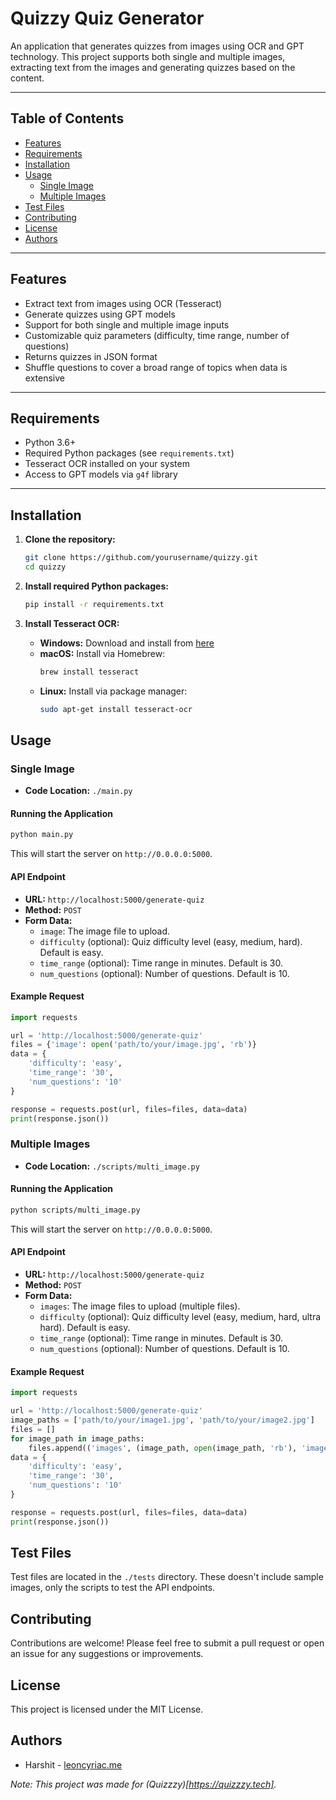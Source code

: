 # Quizzy Quiz Generator

An application that generates quizzes from images using OCR and GPT technology. This project supports both single and multiple images, extracting text from the images and generating quizzes based on the content.

---

## Table of Contents

- [Features](#features)
- [Requirements](#requirements)
- [Installation](#installation)
- [Usage](#usage)
  - [Single Image](#single-image)
  - [Multiple Images](#multiple-images)
- [Test Files](#test-files)
- [Contributing](#contributing)
- [License](#license)
- [Authors](#authors)

---

## Features

- Extract text from images using OCR (Tesseract)
- Generate quizzes using GPT models
- Support for both single and multiple image inputs
- Customizable quiz parameters (difficulty, time range, number of questions)
- Returns quizzes in JSON format
- Shuffle questions to cover a broad range of topics when data is extensive

---

## Requirements

- Python 3.6+
- Required Python packages (see `requirements.txt`)
- Tesseract OCR installed on your system
- Access to GPT models via `g4f` library

---

## Installation

1. **Clone the repository:**

   ```bash
   git clone https://github.com/yourusername/quizzy.git
   cd quizzy
   ```

2. **Install required Python packages:**

   ```bash
   pip install -r requirements.txt
   ```

3. **Install Tesseract OCR:**

   - **Windows:** Download and install from [here](https://github.com/tesseract-ocr/tesseract)
   - **macOS:** Install via Homebrew:
     ```bash
     brew install tesseract
     ```
   - **Linux:** Install via package manager:
     ```bash
     sudo apt-get install tesseract-ocr
     ```

## Usage

### Single Image

- **Code Location:** `./main.py`

#### Running the Application

```bash
python main.py
```

This will start the server on `http://0.0.0.0:5000`.

#### API Endpoint

- **URL:** `http://localhost:5000/generate-quiz`
- **Method:** `POST`
- **Form Data:**
  - `image`: The image file to upload.
  - `difficulty` (optional): Quiz difficulty level (easy, medium, hard). Default is easy.
  - `time_range` (optional): Time range in minutes. Default is 30.
  - `num_questions` (optional): Number of questions. Default is 10.

#### Example Request

```python
import requests

url = 'http://localhost:5000/generate-quiz'
files = {'image': open('path/to/your/image.jpg', 'rb')}
data = {
    'difficulty': 'easy',
    'time_range': '30',
    'num_questions': '10'
}

response = requests.post(url, files=files, data=data)
print(response.json())
```

### Multiple Images

- **Code Location:** `./scripts/multi_image.py`

#### Running the Application

```bash
python scripts/multi_image.py
```

This will start the server on `http://0.0.0.0:5000`.

#### API Endpoint

- **URL:** `http://localhost:5000/generate-quiz`
- **Method:** `POST`
- **Form Data:**
  - `images`: The image files to upload (multiple files).
  - `difficulty` (optional): Quiz difficulty level (easy, medium, hard, ultra hard). Default is easy.
  - `time_range` (optional): Time range in minutes. Default is 30.
  - `num_questions` (optional): Number of questions. Default is 10.

#### Example Request

```python
import requests

url = 'http://localhost:5000/generate-quiz'
image_paths = ['path/to/your/image1.jpg', 'path/to/your/image2.jpg']
files = []
for image_path in image_paths:
    files.append(('images', (image_path, open(image_path, 'rb'), 'image/jpeg')))
data = {
    'difficulty': 'easy',
    'time_range': '30',
    'num_questions': '10'
}

response = requests.post(url, files=files, data=data)
print(response.json())
```

## Test Files

Test files are located in the `./tests` directory. These doesn't include sample images, only the scripts to test the API endpoints.

## Contributing

Contributions are welcome! Please feel free to submit a pull request or open an issue for any suggestions or improvements.

## License

This project is licensed under the MIT License.

## Authors

- Harshit - [leoncyriac.me](https://leoncyriac.me)

*Note: This project was made for (Quizzzy)[https://quizzzy.tech].*
